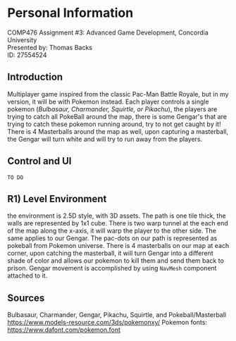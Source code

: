 # Personal Information
COMP476 Assignment #3: Advanced Game Development, Concordia University    
Presented by: Thomas Backs    
ID: 27554524    

## Introduction
Multiplayer game inspired from the classic Pac-Man Battle Royale, but in my version, it will be with Pokemon instead. Each player controls a single pokemon (*Bulbasaur, Charmander, Squirtle, or Pikachu*), the players are trying to catch all PokeBall around the map, there is some Gengar's that are trying to catch these pokemon running around, try to not get caught by it! There is 4 Masterballs around the map as well, upon capturing a masterball, the Gengar will turn white and will try to run away from the players.    

## Control and UI    
`TO DO `    

## R1) Level Environment    
the environment is 2.5D style, with 3D assets. The path is one tile thick, the walls are represented by 1x1 cube. There is two warp tunnel at the each end of the map along the x-axis, it will warp the player to the other side. The same applies to our Gengar. The pac-dots on our path is represented as pokeball from Pokemon universe. There is 4 masterballs on our map at each corner, upon catching the masterball, it will turn Gengar into a different shade of color and allows our pokemon to kill them and send them back to prison. Gengar movement is accomplished by using `NavMesh` component attached to it.    

## Sources
Bulbasaur, Charmander, Gengar, Pikachu, Squirtle, and Pokeball/Masterball https://www.models-resource.com/3ds/pokemonxy/
Pokemon fonts: https://www.dafont.com/pokemon.font    
